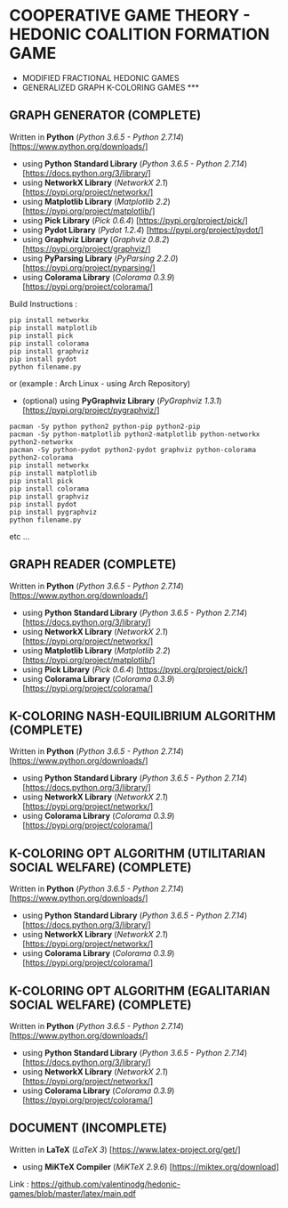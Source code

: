 # COOPERATIVE GAME THEORY - HEDONIC COALITION FORMATION GAME

* MODIFIED FRACTIONAL HEDONIC GAMES
* GENERALIZED GRAPH K-COLORING GAMES ***

## GRAPH GENERATOR (COMPLETE)

Written in **Python** (*Python 3.6.5 - Python 2.7.14*) [https://www.python.org/downloads/]

* using **Python Standard Library** (*Python 3.6.5 - Python 2.7.14*) [https://docs.python.org/3/library/]
* using **NetworkX Library** (*NetworkX 2.1*) [https://pypi.org/project/networkx/]
* using **Matplotlib Library** (*Matplotlib 2.2*) [https://pypi.org/project/matplotlib/]
* using **Pick Library** (*Pick 0.6.4*) [https://pypi.org/project/pick/]
* using **Pydot Library** (*Pydot 1.2.4*) [https://pypi.org/project/pydot/]
* using **Graphviz Library** (*Graphviz 0.8.2*) [https://pypi.org/project/graphviz/]
* using **PyParsing Library** (*PyParsing 2.2.0*) [https://pypi.org/project/pyparsing/]
* using **Colorama Library** (*Colorama 0.3.9*) [https://pypi.org/project/colorama/]

Build Instructions :
```
pip install networkx
pip install matplotlib
pip install pick
pip install colorama
pip install graphviz
pip install pydot
python filename.py
```
or (example : Arch Linux - using Arch Repository)
* (optional) using **PyGraphviz Library** (*PyGraphviz 1.3.1*) [https://pypi.org/project/pygraphviz/]

```
pacman -Sy python python2 python-pip python2-pip
pacman -Sy python-matplotlib python2-matplotlib python-networkx python2-networkx
pacman -Sy python-pydot python2-pydot graphviz python-colorama python2-colorama
pip install networkx
pip install matplotlib
pip install pick
pip install colorama
pip install graphviz
pip install pydot
pip install pygraphviz
python filename.py
```
etc ...

## GRAPH READER (COMPLETE)

Written in **Python** (*Python 3.6.5 - Python 2.7.14*) [https://www.python.org/downloads/]

* using **Python Standard Library** (*Python 3.6.5 - Python 2.7.14*) [https://docs.python.org/3/library/]
* using **NetworkX Library** (*NetworkX 2.1*) [https://pypi.org/project/networkx/]
* using **Matplotlib Library** (*Matplotlib 2.2*) [https://pypi.org/project/matplotlib/]
* using **Pick Library** (*Pick 0.6.4*) [https://pypi.org/project/pick/]
* using **Colorama Library** (*Colorama 0.3.9*) [https://pypi.org/project/colorama/]

## K-COLORING NASH-EQUILIBRIUM ALGORITHM (COMPLETE)

Written in **Python** (*Python 3.6.5 - Python 2.7.14*) [https://www.python.org/downloads/]

* using **Python Standard Library** (*Python 3.6.5 - Python 2.7.14*) [https://docs.python.org/3/library/]
* using **NetworkX Library** (*NetworkX 2.1*) [https://pypi.org/project/networkx/]
* using **Colorama Library** (*Colorama 0.3.9*) [https://pypi.org/project/colorama/]

## K-COLORING OPT ALGORITHM (UTILITARIAN SOCIAL WELFARE) (COMPLETE)

Written in **Python** (*Python 3.6.5 - Python 2.7.14*) [https://www.python.org/downloads/]

* using **Python Standard Library** (*Python 3.6.5 - Python 2.7.14*) [https://docs.python.org/3/library/]
* using **NetworkX Library** (*NetworkX 2.1*) [https://pypi.org/project/networkx/]
* using **Colorama Library** (*Colorama 0.3.9*) [https://pypi.org/project/colorama/]

## K-COLORING OPT ALGORITHM (EGALITARIAN SOCIAL WELFARE) (COMPLETE)

Written in **Python** (*Python 3.6.5 - Python 2.7.14*) [https://www.python.org/downloads/]

* using **Python Standard Library** (*Python 3.6.5 - Python 2.7.14*) [https://docs.python.org/3/library/]
* using **NetworkX Library** (*NetworkX 2.1*) [https://pypi.org/project/networkx/]
* using **Colorama Library** (*Colorama 0.3.9*) [https://pypi.org/project/colorama/]

## DOCUMENT (INCOMPLETE)

Written in **LaTeX** (*LaTeX 3*) [https://www.latex-project.org/get/]

* using **MiKTeX Compiler** (*MiKTeX 2.9.6*) [https://miktex.org/download]

Link : https://github.com/valentinodg/hedonic-games/blob/master/latex/main.pdf
